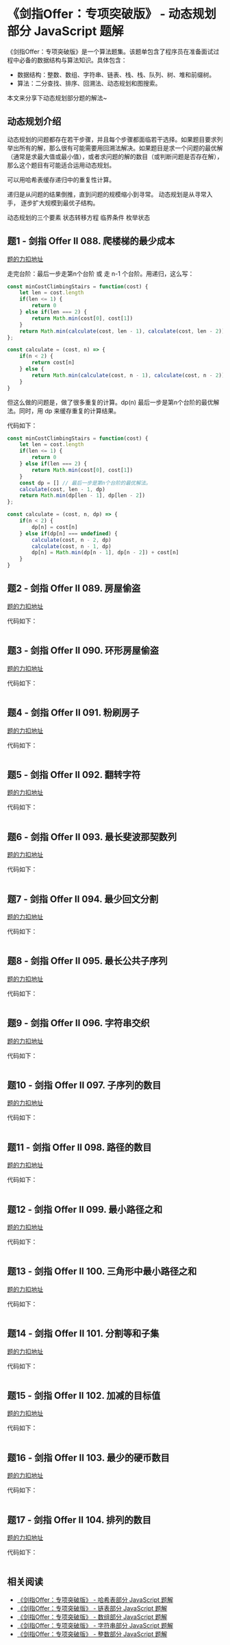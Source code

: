 # 《剑指Offer：专项突破版》 - 动态规划部分 JavaScript 题解
《剑指Offer：专项突破版》是一个算法题集。该题单包含了程序员在准备面试过程中必备的数据结构与算法知识。具体包含：
- 数据结构：整数、数组、字符串、链表、栈、栈、队列、树、堆和前缀树。
- 算法：二分查找、排序、回溯法、动态规划和图搜索。 

本文来分享下动态规划部分题的解法~

## 动态规划介绍
动态规划的问题都存在若干步骤，并且每个步骤都面临若干选择。如果题目要求列举出所有的解，那么很有可能需要用回溯法解决。如果题目是求一个问题的最优解（通常是求最大值或最小值），或者求问题的解的数目（或判断问题是否存在解），那么这个题目有可能适合运用动态规划。

可以用哈希表缓存递归中的重复性计算。

递归是从问题的结果倒推，直到问题的规模缩小到寻常。 动态规划是从寻常入手， 逐步扩大规模到最优子结构。

动态规划的三个要素
状态转移方程
临界条件
枚举状态

## 题1 - 剑指 Offer II 088. 爬楼梯的最少成本

[题的力扣地址](https://leetcode-cn.com/problems/GzCJIP/)

走完台阶：最后一步走第n个台阶 或 走 n-1 个台阶。用递归，这么写：
```js
const minCostClimbingStairs = function(cost) {
    let len = cost.length
    if(len <= 1) {
        return 0
    } else if(len === 2) {
        return Math.min(cost[0], cost[1])
    }
    return Math.min(calculate(cost, len - 1), calculate(cost, len - 2))
};

const calculate = (cost, n) => {
    if(n < 2) {
        return cost[n]
    } else {
        return Math.min(calculate(cost, n - 1), calculate(cost, n - 2)) + cost[n]
    }
}
```

但这么做的问题是，做了很多重复的计算。dp(n) 最后一步是第n个台阶的最优解法。同时，用 dp 来缓存重复的计算结果。

代码如下：

```js
const minCostClimbingStairs = function(cost) {
    let len = cost.length
    if(len <= 1) {
        return 0
    } else if(len === 2) {
        return Math.min(cost[0], cost[1])
    }
    const dp = [] // 最后一步是第n个台阶的最优解法。
    calculate(cost, len - 1, dp)
    return Math.min(dp[len - 1], dp[len - 2])
};

const calculate = (cost, n, dp) => {
    if(n < 2) {
        dp[n] = cost[n]
    } else if(dp[n] === undefined) {
        calculate(cost, n - 2, dp)
        calculate(cost, n - 1, dp)
        dp[n] = Math.min(dp[n - 1], dp[n - 2]) + cost[n]
    }
}
```

## 题2 - 剑指 Offer II 089. 房屋偷盗

[题的力扣地址](https://leetcode-cn.com/problems/Gu0c2T/)

代码如下：

```js
```

## 题3 - 剑指 Offer II 090. 环形房屋偷盗

[题的力扣地址](https://leetcode-cn.com/problems/PzWKhm/)

代码如下：

```js
```

## 题4 - 剑指 Offer II 091. 粉刷房子

[题的力扣地址](https://leetcode-cn.com/problems/JEj789/)

代码如下：

```js
```

## 题5 - 剑指 Offer II 092. 翻转字符

[题的力扣地址](https://leetcode-cn.com/problems/cyJERH/)

代码如下：

```js
```

## 题6 - 剑指 Offer II 093. 最长斐波那契数列

[题的力扣地址](https://leetcode-cn.com/problems/Q91FMA/)

代码如下：

```js
```

## 题7 - 剑指 Offer II 094. 最少回文分割

[题的力扣地址](https://leetcode-cn.com/problems/omKAoA/)

代码如下：

```js
```

## 题8 - 剑指 Offer II 095. 最长公共子序列

[题的力扣地址](https://leetcode-cn.com/problems/qJnOS7/)

代码如下：

```js
```

## 题9 - 剑指 Offer II 096. 字符串交织

[题的力扣地址](https://leetcode-cn.com/problems/IY6buf/)

代码如下：

```js
```

## 题10 - 剑指 Offer II 097. 子序列的数目

[题的力扣地址](https://leetcode-cn.com/problems/21dk04/)

代码如下：

```js
```

## 题11 - 剑指 Offer II 098. 路径的数目

[题的力扣地址](https://leetcode-cn.com/problems/2AoeFn/)

代码如下：

```js
```

## 题12 - 剑指 Offer II 099. 最小路径之和

[题的力扣地址](https://leetcode-cn.com/problems/0i0mDW/)

代码如下：

```js
```

## 题13 - 剑指 Offer II 100. 三角形中最小路径之和

[题的力扣地址](https://leetcode-cn.com/problems/IlPe0q/)

代码如下：

```js
```

## 题14 - 剑指 Offer II 101. 分割等和子集

[题的力扣地址](https://leetcode-cn.com/problems/NUPfPr/)

代码如下：

```js
```

## 题15 - 剑指 Offer II 102. 加减的目标值

[题的力扣地址](https://leetcode-cn.com/problems/YaVDxD/)

代码如下：

```js
```

## 题16 - 剑指 Offer II 103. 最少的硬币数目

[题的力扣地址](https://leetcode-cn.com/problems/gaM7Ch/)

代码如下：

```js
```

## 题17 - 剑指 Offer II 104. 排列的数目

[题的力扣地址](https://leetcode-cn.com/problems/D0F0SV/)

代码如下：

```js
```

## 相关阅读
* [《剑指Offer：专项突破版》 - 哈希表部分 JavaScript 题解](https://mp.weixin.qq.com/s/o57JvPCih3YT2cOxvPTSvw)
* [《剑指Offer：专项突破版》 - 链表部分 JavaScript 题解](https://mp.weixin.qq.com/s/IOA1cOa38c4DHcANcQgSKA)
* [《剑指Offer：专项突破版》 - 数组部分 JavaScript 题解](https://mp.weixin.qq.com/s/gU9gDo60IWbuBmoeX4a3gA)
* [《剑指Offer：专项突破版》 - 字符串部分 JavaScript 题解](https://mp.weixin.qq.com/s/aD4sEREM50EF294Mnt7xrw)
* [《剑指Offer：专项突破版》 - 整数部分 JavaScript 题解](https://mp.weixin.qq.com/s/E9wxw1ahtBeCAE_njmIr2Q)